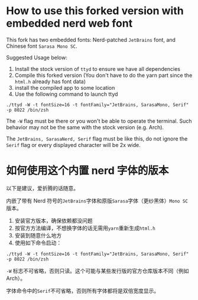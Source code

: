 # How to use this forked version with embedded nerd web font

This fork has two embedded fonts: Nerd-patched `JetBrains` font, and Chinese font `Sarasa Mono SC`.

Suggested Usage below:

1. Install the stock version of `ttyd` to ensure we have all dependencies
2. Compile this forked version (You don't have to do the yarn part since the `html.h` already has font data)
3. install the compiled app to some location
4. Use the following command to launch ttyd

```
./ttyd -W -t fontSize=16 -t fontFamily="JetBrains, SarasaMono, Serif" -p 8022 /bin/zsh
```

The `-W` flag must be there or you won't be able to operate the terminal. Such behavior may not be the same with the stock version (e.g. Arch).

The `JetBrains, SarasaNerd, Serif` flag must be like this, do not ignore the `Serif` flag or every displayed character will be 2x wide.

# 如何使用这个内置 nerd 字体的版本

以下是建议，爱折腾的话随意。

内嵌了带有 Nerd 符号的`JetBrains`字体和原版`Sarasa`字体（更纱黑体）`Mono SC`版本。

1. 安装官方版本，确保依赖都没问题
2. 按官方方法编译，不想换字体的话无需用`yarn`重新生成`html.h`
3. 安装到随意什么地方
4. 使用如下命令启动：

```
./ttyd -W -t fontSize=16 -t fontFamily="JetBrains, SarasaMono, Serif" -p 8022 /bin/zsh
```

`-W` 标志不可省略，否则只读。这个可能与某些发行版的官方仓库版本不同（例如Arch）。

字体命令中的`Serif`不可省略，否则所有字体都将是双倍宽度显示。
